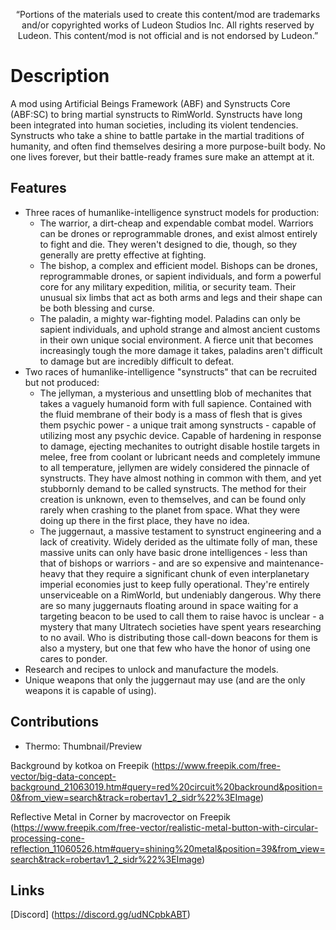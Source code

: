 <p align="center">
	“Portions of the materials used to create this content/mod are trademarks and/or copyrighted works of Ludeon Studios Inc. All rights reserved by Ludeon. This content/mod is not official and is not endorsed by Ludeon.”
</p>

# Description
A mod using Artificial Beings Framework (ABF) and Synstructs Core (ABF:SC) to bring martial synstructs to RimWorld. Synstructs have long been integrated into human societies, including its violent tendencies. Synstructs who take a shine to battle partake in the martial traditions of humanity, and often find themselves desiring a more purpose-built body. No one lives forever, but their battle-ready frames sure make an attempt at it.


## Features
* Three races of humanlike-intelligence synstruct models for production:
    * The warrior, a dirt-cheap and expendable combat model. Warriors can be drones or reprogrammable drones, and exist almost entirely to fight and die. They weren't designed to die, though, so they generally are pretty effective at fighting.
    * The bishop, a complex and efficient model. Bishops can be drones, reprogrammable drones, or sapient individuals, and form a powerful core for any military expedition, militia, or security team. Their unusual six limbs that act as both arms and legs and their shape can be both blessing and curse.
    * The paladin, a mighty war-fighting model. Paladins can only be sapient individuals, and uphold strange and almost ancient customs in their own unique social environment. A fierce unit that becomes increasingly tough the more damage it takes, paladins aren't difficult to damage but are incredibly difficult to defeat.
* Two races of humanlike-intelligence "synstructs" that can be recruited but not produced:
    * The jellyman, a mysterious and unsettling blob of mechanites that takes a vaguely humanoid form with full sapience. Contained with the fluid membrane of their body is a mass of flesh that is gives them psychic power - a unique trait among synstructs - capable of utilizing most any psychic device. Capable of hardening in response to damage, ejecting mechanites to outright disable hostile targets in melee, free from coolant or lubricant needs and completely immune to all temperature, jellymen are widely considered the pinnacle of synstructs. They have almost nothing in common with them, and yet stubbornly demand to be called synstructs. The method for their creation is unknown, even to themselves, and can be found only rarely when crashing to the planet from space. What they were doing up there in the first place, they have no idea.
    * The juggernaut, a massive testament to synstruct engineering and a lack of creativity. Widely derided as the ultimate folly of man, these massive units can only have basic drone intelligences - less than that of bishops or warriors - and are so expensive and maintenance-heavy that they require a significant chunk of even interplanetary imperial economies just to keep fully operational. They're entirely unserviceable on a RimWorld, but undeniably dangerous. Why there are so many juggernauts floating around in space waiting for a targeting beacon to be used to call them to raise havoc is unclear - a mystery that many Ultratech societies have spent years researching to no avail. Who is distributing those call-down beacons for them is also a mystery, but one that few who have the honor of using one cares to ponder.
* Research and recipes to unlock and manufacture the models.
* Unique weapons that only the juggernaut may use (and are the only weapons it is capable of using).


## Contributions
* Thermo: Thumbnail/Preview

Background by kotkoa on Freepik
(https://www.freepik.com/free-vector/big-data-concept-background_21063019.htm#query=red%20circuit%20backround&position=0&from_view=search&track=robertav1_2_sidr%22%3EImage)

Reflective Metal in Corner by macrovector on Freepik
(https://www.freepik.com/free-vector/realistic-metal-button-with-circular-processing-cone-reflection_11060526.htm#query=shining%20metal&position=39&from_view=search&track=robertav1_2_sidr%22%3EImage)

## Links
[Discord] (https://discord.gg/udNCpbkABT)
